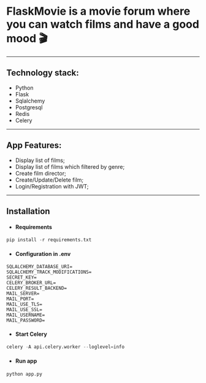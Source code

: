 # FlaskMovie is a movie forum where you can watch films and have a good mood 🎬
<hr>

## Technology stack: 
- Python
- Flask
- Sqlalchemy
- Postgresql
- Redis
- Celery


<hr/>

## App Features:
- Display list of films;
- Display list of films which filtered by genre;
- Create film director;
- Create/Update/Delete film;
- Login/Registration with JWT;

<hr>

## Installation
- #### Requirements
```python
pip install -r requirements.txt
```
- #### Configuration in .env
````dotenv
SQLALCHEMY_DATABASE_URI=
SQLALCHEMY_TRACK_MODIFICATIONS=
SECRET_KEY=
CELERY_BROKER_URL=
CELERY_RESULT_BACKEND=
MAIL_SERVER=
MAIL_PORT=
MAIL_USE_TLS=
MAIL_USE_SSL=
MAIL_USERNAME=
MAIL_PASSWORD=
````
- #### Start Celery
````python
celery -A api.celery.worker --loglevel=info
````

- #### Run app
```python
python app.py
```
